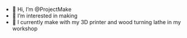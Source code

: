 - 👋 Hi, I’m @ProjectMake
- 👀 I’m interested in making
- 🌱 I currently make with my 3D printer and wood turning lathe in my workshop


<!---
ProjectMake/ProjectMake is a ✨ special ✨ repository because its `README.md` (this file) appears on your GitHub profile.
You can click the Preview link to take a look at your changes.
--->
